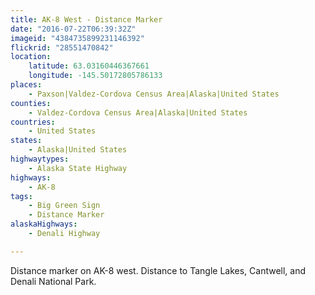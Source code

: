 ```yaml
---
title: AK-8 West - Distance Marker
date: "2016-07-22T06:39:32Z"
imageid: "4384735899231146392"
flickrid: "28551470842"
location:
    latitude: 63.03160446367661
    longitude: -145.50172805786133
places:
    - Paxson|Valdez-Cordova Census Area|Alaska|United States
counties:
    - Valdez-Cordova Census Area|Alaska|United States
countries:
    - United States
states:
    - Alaska|United States
highwaytypes:
    - Alaska State Highway
highways:
    - AK-8
tags:
    - Big Green Sign
    - Distance Marker
alaskaHighways:
    - Denali Highway

---
```

Distance marker on AK-8 west.  Distance to Tangle Lakes, Cantwell, and Denali National Park.